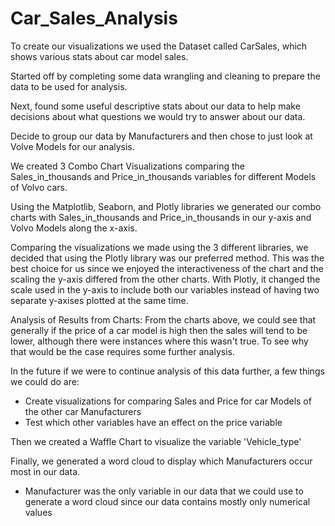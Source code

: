 # Car_Sales_Analysis
To create our visualizations we used the Dataset called CarSales, which shows various stats about car model sales.

Started off by completing some data wrangling and cleaning to prepare the data to be used for analysis.

Next, found some useful descriptive stats about our data to help make decisions about what questions we would try to answer about our data.

Decide to group our data by Manufacturers and then chose to just look at Volve Models for our analysis.

We created 3 Combo Chart Visualizations comparing the Sales_in_thousands and Price_in_thousands variables for different Models of Volvo cars.
 
Using the Matplotlib, Seaborn, and Plotly libraries we generated our combo charts with Sales_in_thousands and Price_in_thousands in our y-axis and Volvo Models along the x-axis.

Comparing the visualizations we made using the 3 different libraries, we decided that using the Plotly library was our preferred method. This was the best choice for us since we enjoyed the interactiveness of the chart and the scaling the y-axis differed from the other charts. With Plotly, it changed the scale used in the y-axis to include both our variables instead of having two separate y-axises plotted at the same time.

Analysis of Results from Charts:
From the charts above, we could see that generally if the price of a car model is high then the sales will tend to be lower, although there were instances where this wasn't true. To see why that would be the case requires some further analysis.

In the future if we were to continue analysis of this data further, a few things we could do are:
  - Create visualizations for comparing Sales and Price for car Models of the other car Manufacturers
  - Test which other variables have an effect on the price variable
 
 Then we created a Waffle Chart to visualize the variable 'Vehicle_type'

Finally, we generated a word cloud to display which Manufacturers occur most in our data.
  - Manufacturer was the only variable in our data that we could use to generate a word cloud since our data contains mostly only numerical values

